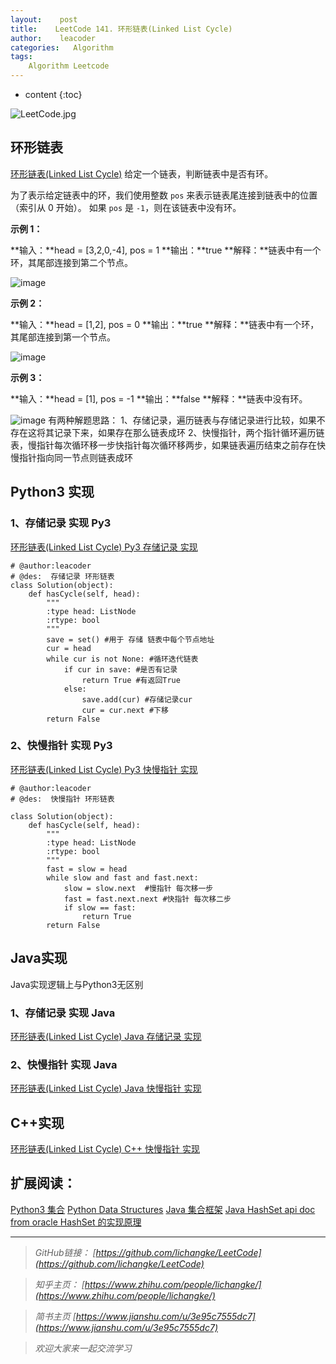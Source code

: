 ```yaml
---
layout:    post
title:    LeetCode 141. 环形链表(Linked List Cycle)
author:    leacoder
categories:   Algorithm 
tags:
    Algorithm Leetcode
---
```


* content
{:toc}

![LeetCode.jpg](https://upload-images.jianshu.io/upload_images/16846478-1484f807618fc51f.jpg?imageMogr2/auto-orient/strip%7CimageView2/2/w/1240)

## 环形链表
[环形链表(Linked List Cycle)](https://leetcode-cn.com/problems/linked-list-cycle/)
给定一个链表，判断链表中是否有环。

为了表示给定链表中的环，我们使用整数 `pos` 来表示链表尾连接到链表中的位置（索引从 0 开始）。 如果 `pos` 是 `-1`，则在该链表中没有环。

**示例 1：**

**输入：**head = [3,2,0,-4], pos = 1
**输出：**true
**解释：**链表中有一个环，其尾部连接到第二个节点。
</pre>

![image](http://upload-images.jianshu.io/upload_images/16846478-7f225b016cbb23fa.png?imageMogr2/auto-orient/strip%7CimageView2/2/w/1240)

**示例 2：**

**输入：**head = [1,2], pos = 0
**输出：**true
**解释：**链表中有一个环，其尾部连接到第一个节点。


![image](http://upload-images.jianshu.io/upload_images/16846478-5d22898dcf1b6191.png?imageMogr2/auto-orient/strip%7CimageView2/2/w/1240)

**示例 3：**

**输入：**head = [1], pos = -1
**输出：**false
**解释：**链表中没有环。

![image](http://upload-images.jianshu.io/upload_images/16846478-b9a206640305b298.png?imageMogr2/auto-orient/strip%7CimageView2/2/w/1240)
有两种解题思路：
1、存储记录，遍历链表与存储记录进行比较，如果不存在这将其记录下来，如果存在那么链表成环
2、快慢指针，两个指针循环遍历链表，慢指针每次循环移一步快指针每次循环移两步，如果链表遍历结束之前存在快慢指针指向同一节点则链表成环
## Python3 实现
### 1、存储记录 实现 Py3
[环形链表(Linked List Cycle) Py3 存储记录 实现](https://github.com/CK-Li/LeetCode/blob/master/141.%20Linked%20List%20Cycle/LinkedListCycle.py)
```
# @author:leacoder
# @des:  存储记录 环形链表
class Solution(object):
    def hasCycle(self, head):
        """
        :type head: ListNode
        :rtype: bool
        """
        save = set() #用于 存储 链表中每个节点地址
        cur = head
        while cur is not None: #循环迭代链表
            if cur in save: #是否有记录
                return True #有返回True
            else:
                save.add(cur) #存储记录cur
                cur = cur.next #下移
        return False
```
### 2、快慢指针 实现 Py3
[环形链表(Linked List Cycle) Py3 快慢指针 实现](https://github.com/CK-Li/LeetCode/blob/master/141.%20Linked%20List%20Cycle/LinkedListCycle_2.py)
```
# @author:leacoder
# @des:  快慢指针 环形链表

class Solution(object):
    def hasCycle(self, head):
        """
        :type head: ListNode
        :rtype: bool
        """
        fast = slow = head
        while slow and fast and fast.next:
            slow = slow.next  #慢指针 每次移一步
            fast = fast.next.next #快指针 每次移二步
            if slow == fast: 
                return True
        return False
```
## Java实现
Java实现逻辑上与Python3无区别
### 1、存储记录 实现 Java
[环形链表(Linked List Cycle) Java 存储记录 实现](https://github.com/CK-Li/LeetCode/blob/master/141.%20Linked%20List%20Cycle/LinkedListCycle.java)
### 2、快慢指针 实现 Java
[环形链表(Linked List Cycle) Java 快慢指针 实现](https://github.com/CK-Li/LeetCode/blob/master/141.%20Linked%20List%20Cycle/LinkedListCycle_2.py)

## C++实现
[环形链表(Linked List Cycle) C++ 快慢指针 实现](https://github.com/CK-Li/LeetCode/blob/master/141.%20Linked%20List%20Cycle/LinkedListCycle.cpp)

## 扩展阅读：
[Python3 集合](http://www.runoob.com/python3/python3-set.html)
[Python Data Structures](https://docs.python.org/3/tutorial/datastructures.html)
[Java 集合框架](http://www.runoob.com/java/java-collections.html)
[Java HashSet api doc from oracle ](https://docs.oracle.com/javase/7/docs/api/java/util/HashSet.html)
[HashSet 的实现原理](http://wiki.jikexueyuan.com/project/java-collection/hashset.html)

----
>*GitHub链接：*
>*[https://github.com/lichangke/LeetCode](https://github.com/lichangke/LeetCode)*

>*知乎主页：*
>*[https://www.zhihu.com/people/lichangke/](https://www.zhihu.com/people/lichangke/)*

>*简书主页*
>*[https://www.jianshu.com/u/3e95c7555dc7](https://www.jianshu.com/u/3e95c7555dc7)*

>*欢迎大家来一起交流学习*